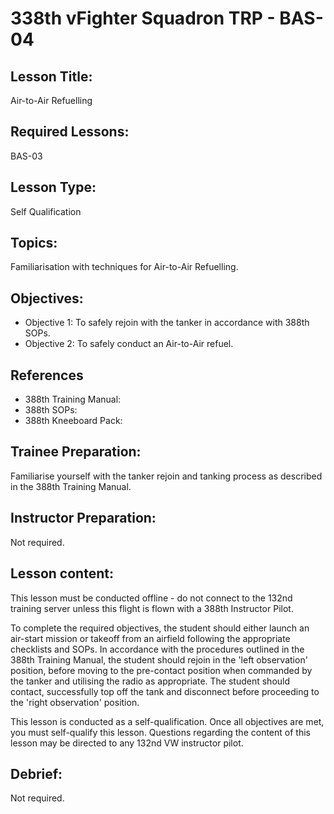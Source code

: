 # 338th vFighter Squadron TRP - BAS-04

## Lesson Title:
Air-to-Air Refuelling

## Required Lessons:
BAS-03

## Lesson Type:
Self Qualification

## Topics:
Familiarisation with techniques for Air-to-Air Refuelling.

## Objectives:
* Objective 1: To safely rejoin with the tanker in accordance with 388th SOPs.
* Objective 2: To safely conduct an Air-to-Air refuel.

## References
* 388th Training Manual:
* 388th SOPs:
* 388th Kneeboard Pack:

## Trainee Preparation:
Familiarise yourself with the tanker rejoin and tanking process as described in the 388th Training Manual.

## Instructor Preparation:
Not required.

## Lesson content:
This lesson must be conducted offline - do not connect to the 132nd training server unless this flight is flown with a 388th Instructor Pilot.

To complete the required objectives, the student should either launch an air-start mission or takeoff from an airfield following the appropriate checklists and SOPs. In accordance with the procedures outlined in the 388th Training Manual, the student should rejoin in the 'left observation' position, before moving to the pre-contact position when commanded by the tanker and utilising the radio as appropriate. The student should contact, successfully top off the tank and disconnect before proceeding to the 'right observation' position.

This lesson is conducted as a self-qualification. Once all objectives are met, you must self-qualify this lesson.
Questions regarding the content of this lesson may be directed to any 132nd VW instructor pilot.

## Debrief:
Not required.